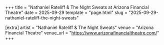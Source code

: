 +++
title = "Nathaniel Rateliff & The Night Sweats at Arizona Financial Theatre"
date = 2025-09-29
template = "page.html"
slug = "2025-09-29-nathaniel-rateliff-the-night-sweats"

[extra]
artist = "Nathaniel Rateliff & The Night Sweats"
venue = "Arizona Financial Theatre"
venue_url = "https://www.arizonafinancialtheatre.com/"
+++

